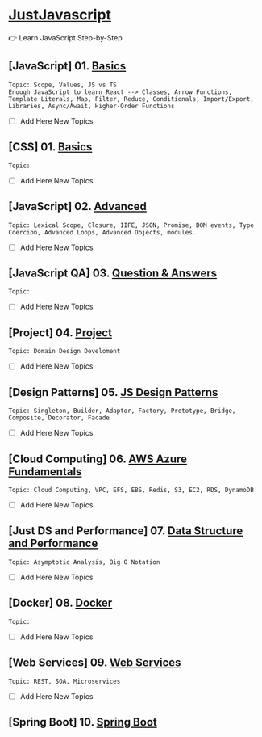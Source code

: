 # [JustJavascript](https://justjavascript.com/)

:point_right: Learn JavaScript Step-by-Step

## [JavaScript] 01. [Basics](https://github.com/kambleaa007/Javascript/tree/master/1.%20JavaScript%20Basics)

    Topic: Scope, Values, JS vs TS
    Enough JavaScript to learn React --> Classes, Arrow Functions, Template Literals, Map, Filter, Reduce, Conditionals, Import/Export, Libraries, Async/Await, Higher-Order Functions

- [ ] Add Here New Topics

## [CSS] 01. [Basics](https://github.com/kambleaa007/Javascript/tree/master/CSS%20Basics)

    Topic:

- [ ] Add Here New Topics

## [JavaScript] 02. [Advanced](https://github.com/kambleaa007/Javascript/tree/master/2.%20JavaScript%20Advanced)

    Topic: Lexical Scope, Closure, IIFE, JSON, Promise, DOM events, Type Coercion, Advanced Loops, Advanced Objects, modules.

- [ ] Add Here New Topics

## [JavaScript QA] 03. [Question & Answers](https://github.com/kambleaa007/Javascript/tree/master/3.%20JavaScript%20QA)

    Topic:

- [ ] Add Here New Topics

## [Project] 04. [Project](https://github.com/kambleaa007/Javascript/tree/master/4.%20Project)

    Topic: Domain Design Develoment

- [ ] Add Here New Topics

## [Design Patterns] 05. [JS Design Patterns](https://github.com/kambleaa007/Javascript/tree/master/5.%20Design%20Patterns)

    Topic: Singleton, Builder, Adaptor, Factory, Prototype, Bridge, Composite, Decorator, Facade

- [ ] Add Here New Topics

## [Cloud Computing] 06. [AWS Azure Fundamentals](https://github.com/kambleaa007/Javascript/tree/master/6.%20AWS%20Azure)

    Topic: Cloud Computing, VPC, EFS, EBS, Redis, S3, EC2, RDS, DynamoDB

- [ ] Add Here New Topics

## [Just DS and Performance] 07. [Data Structure and Performance](https://github.com/kambleaa007/Javascript/tree/master/7.%20DS%20%26%20Performance)

    Topic: Asymptotic Analysis, Big O Notation

- [ ] Add Here New Topics

## [Docker] 08. [Docker](https://github.com/kambleaa007/Javascript/tree/master/8.%20Docker)

    Topic: 

- [ ] Add Here New Topics

## [Web Services] 09. [Web Services](https://github.com/kambleaa007/Javascript/tree/master/9.%20Web%20Services)

    Topic: REST, SOA, Microservices

- [ ] Add Here New Topics

## [Spring Boot] 10. [Spring Boot]()










